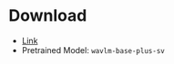 # Download

- [Link](https://huggingface.co/microsoft/wavlm-base-plus-sv)
- Pretrained Model: `wavlm-base-plus-sv`
